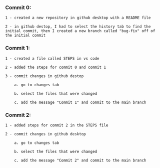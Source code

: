 ### Commit 0:

    1 - created a new repository in github desktop with a README file

    2 - in github destop, I had to select the history tab to find the initial commit, then I created a new branch called "bug-fix" off of the initial commit

### Commit 1:

    1 - created a file called STEPS in vs code

    2 - added the steps for commit 0 and commit 1

    3 - commit changes in github destop 

        a. go to changes tab

        b. select the files that were changed

        c. add the message "Commit 1" and commit to the main branch

### Commit 2:

    1 - added steps for commit 2 in the STEPS file

    2 - commit changes in github desktop

        a. go to changes tab

        b. select the files that were changed

        c. add the message "Commit 2" and commit to the main branch


